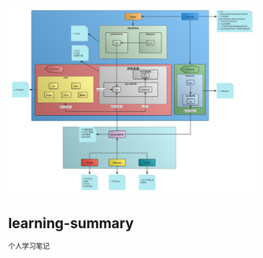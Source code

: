 <div align="center">
  <img
  src="https://github.com/jaylenchan/learning-summary/blob/main/pic/Web%E5%BC%80%E5%8F%91%E6%B5%81%E7%A8%8B%E5%9B%BE.png?raw=true" alt="Dev Process"/>
</div>

# learning-summary

个人学习笔记
